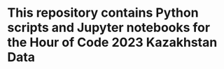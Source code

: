 # This repository contains Python scripts and Jupyter notebooks for the Hour of Code 2023 Kazakhstan Data
